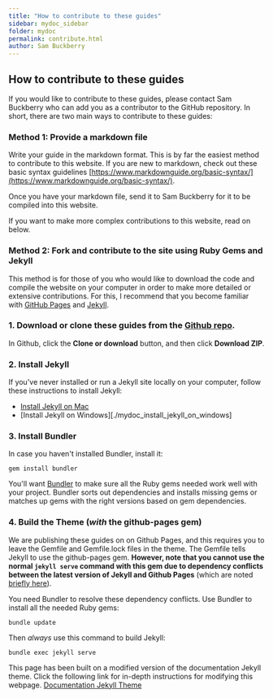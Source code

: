 ```yaml
---
title: "How to contribute to these guides"
sidebar: mydoc_sidebar
folder: mydoc
permalink: contribute.html
author: Sam Buckberry
---
```


## How to contribute to these guides

If you would like to contribute to these guides, please contact Sam Buckberry who can add you as a contributor to the GitHub repository. In short, there are two main ways to contribute to these guides:

### Method 1: Provide a markdown file

Write your guide in the markdown format. This is by far the easiest method to contribute to this website. If you are new to markdown, check out these basic syntax guidelines [https://www.markdownguide.org/basic-syntax/](https://www.markdownguide.org/basic-syntax/).  

Once you have your markdown file, send it to Sam Buckberry for it to be compiled into this website.

If you want to make more complex contributions to this website, read on below.

### Method 2: Fork and contribute to the site using Ruby Gems and Jekyll

This method is for those of you who would like to download the code and compile the website on your computer in order to make more detailed or extensive contributions. For this, I recommend that you become familiar with [GitHub Pages](https://pages.github.com/) and [Jekyll](https://jekyllrb.com/).    

### 1. Download or clone these guides from the [Github repo](https://github.com/listerlab/guides).
In Github, click the **Clone or download** button, and then click **Download ZIP**.

### 2. Install Jekyll

If you've never installed or run a Jekyll site locally on your computer, follow these instructions to install Jekyll:

* [Install Jekyll on Mac](./mydoc_install_jekyll_on_mac)
* [Install Jekyll on Windows][./mydoc_install_jekyll_on_windows]

### 3. Install Bundler

In case you haven't installed Bundler, install it:

```
gem install bundler
```

You'll want [Bundler](http://bundler.io/) to make sure all the Ruby gems needed work well with your project. Bundler sorts out dependencies and installs missing gems or matches up gems with the right versions based on gem dependencies.

### 4. Build the Theme (*with* the github-pages gem)

We are publishing these guides on on Github Pages, and this requires you to leave the Gemfile and Gemfile.lock files in the theme. The Gemfile tells Jekyll to use the github-pages gem. **However, note that you cannot use the normal `jekyll serve` command with this gem due to dependency conflicts between the latest version of Jekyll and Github Pages** (which are noted [briefly here](https://help.github.com/articles/setting-up-your-github-pages-site-locally-with-jekyll/)).

You need Bundler to resolve these dependency conflicts. Use Bundler to install all the needed Ruby gems:

```
bundle update
```

Then *always* use this command to build Jekyll:

```
bundle exec jekyll serve
```

This page has been built on a modified version of the documentation Jekyll theme. Click the following link for in-depth instructions for modifying this webpage.
[Documentation Jekyll Theme](https://idratherbewriting.com/documentation-theme-jekyll/index.html)
